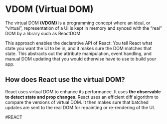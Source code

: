  # VDOM (Virtual DOM)
 
 The virtual DOM **(VDOM)** is a programming concept where an ideal, or “virtual”, representation of a UI is kept in memory and synced with the “real” DOM by a library such as ReactDOM.
 
 This approach enables the declarative API of React: You tell React what state you want the UI to be in, and it makes sure the DOM matches that state. This abstracts out the attribute manipulation, event handling, and manual DOM updating that you would otherwise have to use to build your app.

## How does React use the virtual DOM?

React uses virtual DOM to enhance its performance. It uses **the observable to detect state and prop changes**. React uses an efficient diff algorithm to compare the versions of virtual DOM. It then makes sure that batched updates are sent to the real DOM for repainting or re-rendering of the UI.
 
 #REACT
